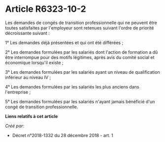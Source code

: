 # Article R6323-10-2

Les demandes de congés de transition professionnelle qui ne peuvent être toutes satisfaites par l'employeur sont retenues
suivant l'ordre de priorité décroissante suivant :

1° Les demandes déjà présentées et qui ont été différées ;

2° Les demandes formulées par les salariés dont l'action de formation a dû être interrompue pour des motifs légitimes, après
avis du comité social et économique lorsqu'il existe ;

3° Les demandes formulées par les salariés ayant un niveau de qualification inférieur au niveau IV ;

4° Les demandes formulées par les salariés les plus anciens dans l'entreprise ;

5° Les demandes formulées par les salariés n'ayant jamais bénéficié d'un congé de transition professionnelle.

**Liens relatifs à cet article**

_Créé par_:

  - Décret n°2018-1332 du 28 décembre 2018 - art. 1
